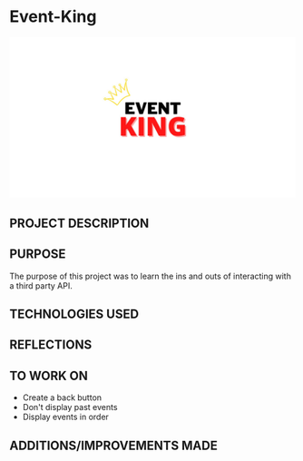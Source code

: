 # Event-King
![My Image](CONNECT..jpg)

## PROJECT DESCRIPTION



## PURPOSE

The purpose of this project was to learn the ins and outs of interacting with a third party API. 

## TECHNOLOGIES USED

## REFLECTIONS




## TO WORK ON

* Create a back button
* Don't display past events
* Display events in order


## ADDITIONS/IMPROVEMENTS MADE



